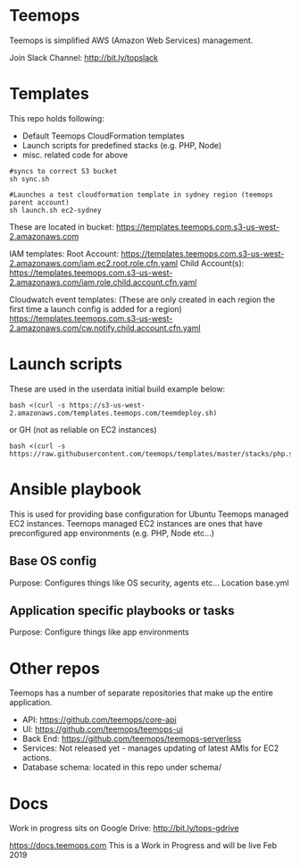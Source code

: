 # Teemops

Teemops is simplified AWS (Amazon Web Services) management.

Join Slack Channel: http://bit.ly/topslack

# Templates
This repo holds following:
* Default Teemops CloudFormation templates
* Launch scripts for predefined stacks (e.g. PHP, Node)
* misc. related code for above

```
#syncs to correct S3 bucket
sh sync.sh
```

```
#Launches a test cloudformation template in sydney region (teemops parent account)
sh launch.sh ec2-sydney
```

These are located in bucket:
https://templates.teemops.com.s3-us-west-2.amazonaws.com

IAM templates:
Root Account: https://templates.teemops.com.s3-us-west-2.amazonaws.com/iam.ec2.root.role.cfn.yaml
Child Account(s): https://templates.teemops.com.s3-us-west-2.amazonaws.com/iam.role.child.account.cfn.yaml

Cloudwatch event templates: (These are only created in each region the first time a launch config is added for a region)
https://templates.teemops.com.s3-us-west-2.amazonaws.com/cw.notify.child.account.cfn.yaml

# Launch scripts
These are used in the userdata initial build
example below:
```
bash <(curl -s https://s3-us-west-2.amazonaws.com/templates.teemops.com/teemdeploy.sh)
```
or GH (not as reliable on EC2 instances)
```
bash <(curl -s https://raw.githubusercontent.com/teemops/templates/master/stacks/php.sh)
```



# Ansible playbook
This is used for providing base configuration for Ubuntu Teemops managed EC2 instances.
Teemops managed EC2 instances are ones that have preconfigured app environments (e.g. PHP, Node etc...)

## Base OS config
Purpose: Configures things like OS security, agents etc...
Location
base.yml

## Application specific playbooks or tasks
Purpose: Configure things like app environments

# Other repos
Teemops has a number of separate repositories that make up the entire application.
* API: https://github.com/teemops/core-api
* UI: https://github.com/teemops/teemops-ui
* Back End: https://github.com/teemops/teemops-serverless
* Services: Not released yet - manages updating of latest AMIs for EC2 actions.
* Database schema: located in this repo under schema/

# Docs
Work in progress sits on Google Drive: http://bit.ly/tops-gdrive

https://docs.teemops.com This is a Work in Progress and will be live Feb 2019

